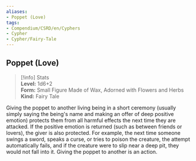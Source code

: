 ```yaml
---
aliases:
- Poppet (Love)
tags:
- Compendium/CSRD/en/Cyphers
- Cypher
- Cypher/Fairy-Tale
---
```


  
## Poppet (Love)  
>[!info] Stats  
> **Level:** 1d6+2  
> **Form:** Small Figure Made of Wax, Adorned with Flowers and Herbs  
> **Kind:** Fairy Tale
  
Giving the poppet to another living being in a short ceremony (usually simply saying the being's name and making an offer of deep positive emotion) protects them from all harmful effects the next time they are attacked. If the positive emotion is returned (such as between friends or lovers), the giver is also protected. For example, the next time someone swings a sword, speaks a curse, or tries to poison the creature, the attempt automatically fails, and if the creature were to slip near a deep pit, they would not fall into it. Giving the poppet to another is an action.